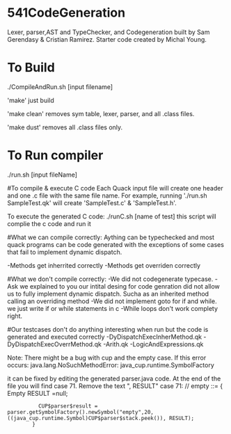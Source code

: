 # 541CodeGeneration

Lexer, parser,AST and TypeChecker, and Codegeneration built by Sam Gerendasy & Cristian Ramirez. 
Starter code created by Michal Young.


# To Build
./CompileAndRun.sh [input filename]

'make' just build

'make clean' removes sym table, lexer, parser, and all .class files.

'make dust' removes all .class files only.


# To Run compiler
./run.sh [input fileName]


#To compile & execute C code
Each Quack input file will create one header and one .c file with the same file name.
For example, running './run.sh SampleTest.qk' will create 'SampleTest.c' & 'SampleTest.h'.

To execute the generated C code:
./runC.sh [name of test] 
this script will complie the c code and run it

#What we can compile correctly:
Aything can be typechecked and most quack programs can be code generated with the exceptions of some cases that fail to implement dynamic dispatch. 

-Methods get inherrited correctly
-Methods get overriden correctly 


#What we don't compile correctly:
-We did not codegenerate typecase.
-Ask we explained to you our intital desing for code genration did not allow us to fully implement dynamic dispatch. Sucha as an inherited method calling an overriding method 
-We did not implement goto for if and while. we just write if or while statements in c
-While loops don't work complety right. 

#Our testcases don't do anything interesting when run but the code is generated and executed correctly 
-DyDispatchExecInherMethod.qk
-DyDispatchExecOverrMethod.qk
-Arith.qk
-LogicAndExpressions.qk 

Note: There might be a bug with cup and the empty case. If this error occurs:
java.lang.NoSuchMethodError: java_cup.runtime.SymbolFactory

it can be fixed by editing the generated parser.java code. At the end of the file you will find case 71. Remove the text ", RESULT"
case 71: // empty ::= 
            {
              Empty RESULT =null;
		 
              CUP$parser$result = parser.getSymbolFactory().newSymbol("empty",20, ((java_cup.runtime.Symbol)CUP$parser$stack.peek()), RESULT);
            }